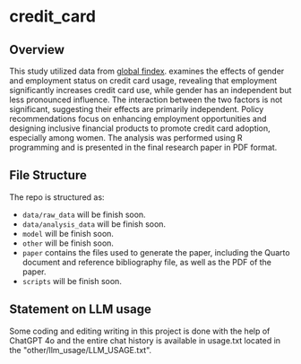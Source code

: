 # credit_card

## Overview


This study utilized data from [global findex](https://www.worldbank.org/en/publication/globalfindex). examines the effects of gender and employment status on credit card usage, revealing that employment significantly increases credit card use, while gender has an independent but less pronounced influence. The interaction between the two factors is not significant, suggesting their effects are primarily independent. Policy recommendations focus on enhancing employment opportunities and designing inclusive financial products to promote credit card adoption, especially among women. The analysis was performed using R programming and is presented in the final research paper in PDF format.


## File Structure

The repo is structured as:

-   `data/raw_data` will be finish soon.
-   `data/analysis_data` will be finish soon.
-   `model` will be finish soon.
-   `other` will be finish soon.
-   `paper` contains the files used to generate the paper, including the Quarto document and reference bibliography file, as well as the PDF of the paper. 
-   `scripts` will be finish soon.

## Statement on LLM usage

Some coding and editing writing in this project is done with the help of ChatGPT 4o and the entire chat history is available in usage.txt located in the "other/llm_usage/LLM_USAGE.txt".
